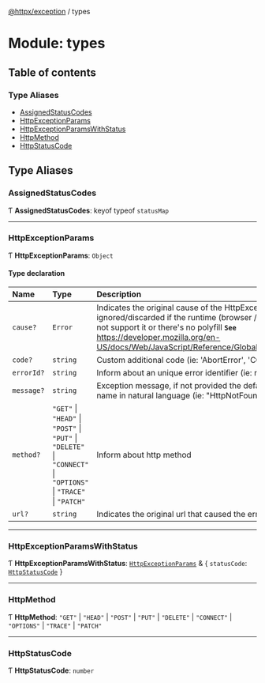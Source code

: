 [@httpx/exception](../README.md) / types

# Module: types

## Table of contents

### Type Aliases

- [AssignedStatusCodes](types.md#assignedstatuscodes)
- [HttpExceptionParams](types.md#httpexceptionparams)
- [HttpExceptionParamsWithStatus](types.md#httpexceptionparamswithstatus)
- [HttpMethod](types.md#httpmethod)
- [HttpStatusCode](types.md#httpstatuscode)

## Type Aliases

### AssignedStatusCodes

Ƭ **AssignedStatusCodes**: keyof typeof `statusMap`

---

### HttpExceptionParams

Ƭ **HttpExceptionParams**: `Object`

#### Type declaration

| Name       | Type                                                                                                             | Description                                                                                                                                                                                                                                                            |
| :--------- | :--------------------------------------------------------------------------------------------------------------- | :--------------------------------------------------------------------------------------------------------------------------------------------------------------------------------------------------------------------------------------------------------------------- |
| `cause?`   | `Error`                                                                                                          | Indicates the original cause of the HttpException. Will be ignored/discarded if the runtime (browser / node version) does not support it or there's no polyfill **`See`** https://developer.mozilla.org/en-US/docs/Web/JavaScript/Reference/Global_Objects/Error/cause |
| `code?`    | `string`                                                                                                         | Custom additional code (ie: 'AbortError', 'CODE-1234'...)                                                                                                                                                                                                              |
| `errorId?` | `string`                                                                                                         | Inform about an unique error identifier (ie: nanoid, cuid...)                                                                                                                                                                                                          |
| `message?` | `string`                                                                                                         | Exception message, if not provided the default is the exception name in natural language (ie: "HttpNotFound" -> "Not found")                                                                                                                                           |
| `method?`  | `"GET"` \| `"HEAD"` \| `"POST"` \| `"PUT"` \| `"DELETE"` \| `"CONNECT"` \| `"OPTIONS"` \| `"TRACE"` \| `"PATCH"` | Inform about http method                                                                                                                                                                                                                                               |
| `url?`     | `string`                                                                                                         | Indicates the original url that caused the error.                                                                                                                                                                                                                      |

---

### HttpExceptionParamsWithStatus

Ƭ **HttpExceptionParamsWithStatus**: [`HttpExceptionParams`](types.md#httpexceptionparams) & { `statusCode`: [`HttpStatusCode`](types.md#httpstatuscode) }

---

### HttpMethod

Ƭ **HttpMethod**: `"GET"` \| `"HEAD"` \| `"POST"` \| `"PUT"` \| `"DELETE"` \| `"CONNECT"` \| `"OPTIONS"` \| `"TRACE"` \| `"PATCH"`

---

### HttpStatusCode

Ƭ **HttpStatusCode**: `number`
